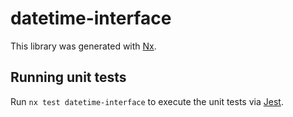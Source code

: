 # datetime-interface

This library was generated with [Nx](https://nx.dev).

## Running unit tests

Run `nx test datetime-interface` to execute the unit tests via [Jest](https://jestjs.io).
